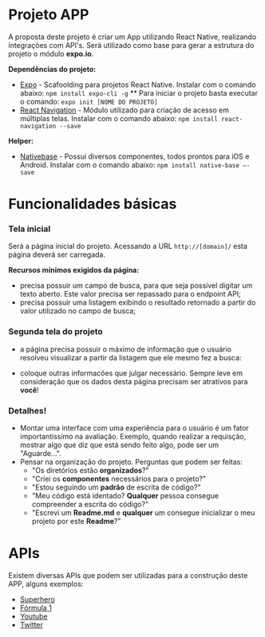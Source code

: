 # Projeto APP

A proposta deste projeto é criar um App utilizando React Native, realizando integrações com API's. Será utilizado como base para gerar a estrutura do projeto o módulo **expo.io**.

**Dependências do projeto:**
* [Expo](https://github.com/facebook/create-react-app) - Scafoolding para projetos React Native. Instalar com o comando abaixo:
`npm install expo-cli -g`
** Para iniciar o projeto basta executar o comando: `expo init [NOME DO PROJETO]`
* [React Navigation](https://reactnavigation.org) - Módulo utilizado para criação de acesso em múltiplas telas. Instalar com o comando abaixo:
`npm install react-navigation --save`

**Helper:**
* [Nativebase](https://nativebase.io/) - Possuí diversos componentes, todos prontos para iOS e Android. Instalar com o comando abaixo:
`npm install native-base –-save`

# Funcionalidades básicas

### Tela inicial

Será a página inicial do projeto. Acessando a URL `http://[domain]/` esta página deverá ser carregada.

**Recursos mínimos exigidos da página:**

- precisa possuir um campo de busca, para que seja possível digitar um texto aberto. Este valor precisa ser repassado para o endpoint API;
- precisa possuir uma listagem exibindo o resultado retornado a partir do valor utilizado no campo de busca;

### Segunda tela do projeto
- a página precisa possuir o máximo de informação que o usuário resolveu visualizar a partir da listagem que ele mesmo fez a busca:

* coloque outras informacões que julgar necessário. Sempre leve em consideração que os dados desta página precisam ser atrativos para **você**!

### Detalhes!
 
  - Montar uma interface com uma experiência para o usuário é um fator importantissímo na avaliação. Exemplo, quando realizar a requisção, mostrar algo que diz que está sendo feito algo, pode ser um "Aguarde...".
  - Pensar na organização do projeto. Perguntas que podem ser feitas:
    - "Os diretórios estão **organizados**?"
    - "Criei os **componentes** necessários para o projeto?"
    - "Estou seguindo um **padrão** de escrita de código?"
    - "Meu código está identado? **Qualquer** pessoa consegue compreender a escrita do código?"
    - "Escrevi um **Readme.md** e **qualquer** um consegue inicializar o meu projeto por este **Readme**?"

# APIs

Existem diversas APIs que podem ser utilizadas para a construção deste APP, alguns exemplos:

* [Superhero](http://superheroapi.com)
* [Fórmula 1](http://ergast.com/mrd/)
* [Youtube](https://developers.google.com/youtube/v3/)
* [Twitter](https://developer.twitter.com)
